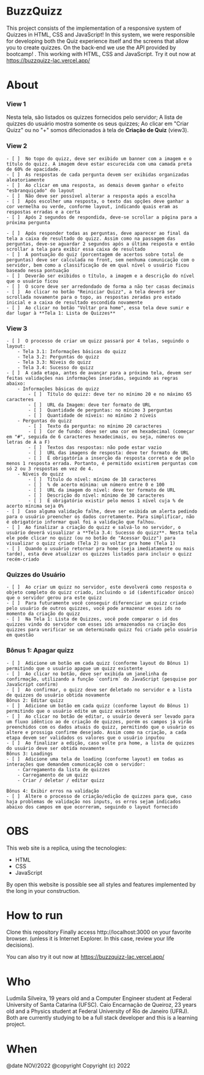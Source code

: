 # BuzzQuizz
This project consists of the implementation of a responsive system of Quizzes in HTML, CSS and JavaScript! In this system, we were responsible for developing both the Quiz experience itself and the screens that allow you to create quizzes. On the back-end we use the API provided by bootcamp!
. This working with HTML, CSS and JavaScript. Try it out now at https://buzzquizz-lac.vercel.app/

# About

### View 1
   Nesta tela, são listados os quizzes fornecidos pelo servidor;
   A lista de quizzes do usuário mostra somente os seus quizzes;
   Ao clicar em "Criar Quizz" ou no "+" somos difecionados à tela de **Criação de Quiz** (view3).

### View 2
    - [ ]  No topo do quizz, deve ser exibido um banner com a imagem e o título do quizz. A imagem deve estar escurecida com uma camada preta de 60% de opacidade.
    - [ ]  As respostas de cada pergunta devem ser exibidas organizadas aleatoriamente
    - [ ]  Ao clicar em uma resposta, as demais devem ganhar o efeito "esbranquiçado" do layout
    - [ ]  Não deve ser possível alterar a resposta após a escolha
    - [ ]  Após escolher uma resposta, o texto das opções deve ganhar a cor vermelha ou verde, conforme layout, indicando quais eram as respostas erradas e a certa
    - [ ]  Após 2 segundos de respondida, deve-se scrollar a página para a próxima pergunta

    - [ ]  Após responder todas as perguntas, deve aparecer ao final da tela a caixa de resultado do quizz. Assim como na passagem das perguntas, deve-se aguardar 2 segundos após a última resposta e então scrollar a tela para exibir essa caixa de resultado
    - [ ]  A pontuação do quiz (porcentagem de acertos sobre total de perguntas) deve ser calculada no front, sem nenhuma comunicação com o servidor, bem como a classificação de em qual nível o usuário ficou baseado nessa pontuação
    - [ ]  Deverão ser exibidos o título, a imagem e a descrição do nível que o usuário ficou
    - [ ]  O score deve ser arredondado de forma a não ter casas decimais
    - [ ]  Ao clicar no botão "Reiniciar Quizz", a tela deverá ser scrollada novamente para o topo, as respostas zeradas pro estado inicial e a caixa de resultado escondida novamente
    - [ ]  Ao clicar no botão "Voltar pra home", essa tela deve sumir e dar lugar à **Tela 1: Lista de Quizzes**

### View 3
    - [ ]  O processo de criar um quizz passará por 4 telas, seguindo o layout:
        - Tela 3.1: Informações básicas do quizz
        - Tela 3.2: Perguntas do quizz
        - Tela 3.3: Níveis do quizz
        - Tela 3.4: Sucesso do quizz
    - [ ]  A cada etapa, antes de avançar para a próxima tela, devem ser feitas validações nas informações inseridas, seguindo as regras abaixo:
        - Informações básicas do quizz
            - [ ]  Título do quizz: deve ter no mínimo 20 e no máximo 65 caracteres
            - [ ]  URL da Imagem: deve ter formato de URL
            - [ ]  Quantidade de perguntas: no mínimo 3 perguntas
            - [ ]  Quantidade de níveis: no mínimo 2 níveis
        - Perguntas do quizz
            - [ ]  Texto da pergunta: no mínimo 20 caracteres
            - [ ]  Cor de fundo: deve ser uma cor em hexadecimal (começar em "#", seguida de 6 caracteres hexadecimais, ou seja, números ou letras de A a F)
            - [ ]  Textos das respostas: não pode estar vazio
            - [ ]  URL das imagens de resposta: deve ter formato de URL
            - [ ]  É obrigatória a inserção da resposta correta e de pelo menos 1 resposta errada. Portanto, é permitido existirem perguntas com só 2 ou 3 respostas em vez de 4.
        - Níveis do quizz
            - [ ]  Título do nível: mínimo de 10 caracteres
            - [ ]  % de acerto mínima: um número entre 0 e 100
            - [ ]  URL da imagem do nível: deve ter formato de URL
            - [ ]  Descrição do nível: mínimo de 30 caracteres
            - [ ]  É obrigatório existir pelo menos 1 nível cuja % de acerto mínima seja 0%
    - [ ]  Caso alguma validação falhe, deve ser exibida um alerta pedindo para o usuário preencher os dados corretamente. Para simplificar, não é obrigatório informar qual foi a validação que falhou.
    - [ ]  Ao finalizar a criação do quizz e salvá-lo no servidor, o usuário deverá visualizar a **Tela 3.4: Sucesso do quizz**. Nesta tela ele pode clicar no quizz (ou no botão de "Acessar Quizz") para visualizar o quizz criado (Tela 2) ou voltar pra home (Tela 1)
    - [ ]  Quando o usuário retornar pra home (seja imediatamente ou mais tarde), esta deve atualizar os quizzes listados para incluir o quizz recém-criado

### Quizzes do Usuário
    - [ ]  Ao criar um quizz no servidor, este devolverá como resposta o objeto completo do quizz criado, incluindo o id (identificador único) que o servidor gerou pra este quizz
    - [ ]  Para futuramente você conseguir diferenciar um quizz criado pelo usuário de outros quizzes, você pode armazenar esses ids no momento da criação do quizz
    - [ ]  Na Tela 1: Lista de Quizzes, você pode comparar o id dos quizzes vindo do servidor com esses ids armazenados na criação dos quizzes para verificar se um determinado quizz foi criado pelo usuário em questão

### Bônus 1: Apagar quizz
    - [ ]  Adicione um botão em cada quizz (conforme layout do Bônus 1) permitindo que o usuário apague um quizz existente
    - [ ]  Ao clicar no botão, deve ser exibida um janelinha de confirmação, utilizando a função `confirm` do JavaScript (pesquise por JavaScript confirm)
    - [ ]  Ao confirmar, o quizz deve ser deletado no servidor e a lista de quizzes do usuário obtida novamente
    Bônus 2: Editar quizz
    - [ ]  Adicione um botão em cada quizz (conforme layout do Bônus 1) permitindo que o usuário edite um quizz existente
    - [ ]  Ao clicar no botão de editar, o usuário deverá ser levado para um fluxo idêntico ao de criação de quizzes, porém os campos já virão preenchidos com os dados atuais do quizz, permitindo que o usuário os altere e prossiga confirme desejado. Assim como na criação, a cada etapa devem ser validados os valores que o usuário inputou
    - [ ]  Ao finalizar a edição, caso volte pra home, a lista de quizzes do usuário deve ser obtida novamente
    Bônus 3: Loadings
    - [ ]  Adicione uma tela de loading (conforme layout) em todas as interações que demandem comunicação com o servidor:
        - Carregamento da lista de quizzes
        - Carregamento de um quizz
        - Criar / deletar / editar quizz
    
    Bônus 4: Exibir erros na validação
    - [ ]  Altere o processo de criação/edição de quizzes para que, caso haja problemas de validação nos inputs, os erros sejam indicados abaixo dos campos em que ocorreram, seguindo o layout fornecido

# OBS
This web site is a replica, using the tecnologies:

- HTML
- CSS
- JavaScript

By open this website is possible see all styles and features implemented by the long in your construction.

# How to run
Clone this repository
Finally access http://localhost:3000 on your favorite browser. (unless it is Internet Explorer. In this case, review your life decisions). 

You can also try it out now at https://buzzquizz-lac.vercel.app/

# Who
Ludmila Silveira, 19 years old and a Computer Engineer student at Federal University of Santa Catarina (UFSC). 
Caio Encarnação de Queiroz, 23 years old and a Physics student at Federal University of Rio de Janeiro (UFRJ).
Both are currently studying to be a full stack developer and this is a learning project.

# When 
@date NOV/2022
@copyright Copyright (c) 2022

